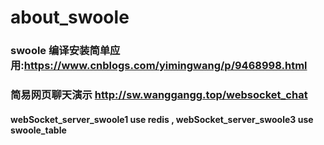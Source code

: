 
# about_swoole
### swoole 编译安装简单应用:https://www.cnblogs.com/yimingwang/p/9468998.html
### 简易网页聊天演示 http://sw.wanggangg.top/websocket_chat

####  webSocket_server_swoole1 use redis , webSocket_server_swoole3 use swoole_table